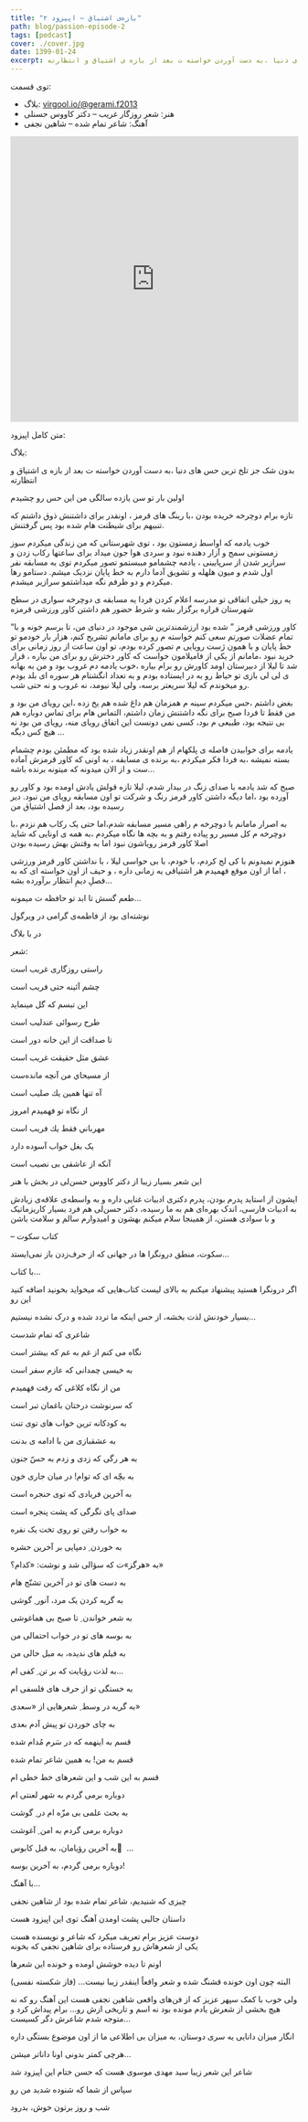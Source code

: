 ```yaml
---
title: "بازه‌ی اشتیاق – اپیزود ۲"
path: blog/passion-episode-2
tags: [podcast]
cover: ./cover.jpg
date: 1399-01-24
excerpt: بدون شک جز تلخ ترین حس های دنیا ،به دست آوردن خواسته ت بعد از بازه ی اشتیاق و انتظارته
---
```



توی قسمت:

-   بلاگ:  [virgool.io/@gerami.f2013](http://virgool.io/@gerami.f2013)
-   هنر: شعر روزگار غریب – دکتر کاووس حسنلی
-   آهنگ: شاعر تمام شده – شاهین نجفی

<iframe src="https://castbox.fm/app/castbox/player/id2195745/id183752337?v=8.22.11&autoplay=0" frameborder="0" width="100%" height="500"></iframe>

متن کامل اپیزود:

بلاگ:

بدون شک جز تلخ ترین حس های دنیا ،به دست آوردن خواسته ت بعد از بازه ی اشتیاق و انتظارته

اولین بار تو سن یازده سالگی من این حس رو چشیدم

تازه برام دوچرخه خریده بودن ،با رینگ های قرمز ، اونقدر برای داشتنش ذوق داشتم که تنبیهم برای شیطنت هام شده بود پس گرفتنش.

خوب یادمه که اواسط زمستون بود ، توی شهرستانی که من زندگی میکردم سوز زمستونی سمج و آزار دهنده نبود و سردی هوا جون میداد برای ساعتها رکاب زدن و سرازیر شدن از سرپایینی ، یادمه چشمامو میبستمو تصور میکردم توی یه مسابقه نفر اول شدم و میون هلهله و تشویق آدما دارم به خط پایان نزدیک میشم. دستامو رها میکردم و دو طرفم نگه میداشتمو سرازیر میشدم.

یه روز خیلی اتفاقی تو مدرسه اعلام کردن فردا یه مسابقه ی دوچرخه سواری در سطح شهرستان قراره برگزار بشه و شرط حضور هم داشتن کاور ورزشی قرمزه

“کاور ورزشی قرمز ” شده بود ارزشمندترین شی موجود در دنیای من، تا برسم خونه و با تمام عضلات صورتم سعی کنم خواسته م رو برای مامانم تشریح کنم، هزار بار خودمو تو خط پایان و با همون ژست رویایی م تصور کرده بودم، تو اون ساعت از روز زمانی برای خرید نبود ،مامانم از یکی از فامیلامون خواست که کاور دخترش رو برای من بیاره ، قرار شد تا لیلا از دبیرستان اومد کاورش رو برام بیاره ،خوب یادمه دم غروب بود و من به بهانه ی لی لی بازی تو حیاط رو به در ایستاده بودم و به تعداد انگشتام هر سوره ای بلد بودم رو میخوندم که لیلا سریعتر برسه، ولی لیلا نیومد، نه غروب و نه حتی شب.

بغض داشتم ،حس میکردم سینه م همزمان هم داغ شده هم یخ زده ،این رویای من بود و من فقط تا فردا صبح برای نگه داشتنش زمان داشتم، التماس هام برای تماس دوباره هم بی نتیجه بود، طبیعی م بود، کسی نمی دونست این اتفاق رویای منه، رویای من بود نه هیچ کس دیگه …

یادمه برای خوابیدن فاصله ی پلکهام از هم اونقدر زیاد شده بود که مطمئن بودم چشمام بسته نمیشه ،به فردا فکر میکردم ،به برنده ی مسابقه ، به اونی که کاور قرمزش آماده ست و از الان میدونه که میتونه برنده باشه…

صبح که شد یادمه با صدای زنگ در بیدار شدم، لیلا تازه قولش یادش اومده بود و کاور رو آورده بود ،اما دیگه داشتن کاور قرمز رنگ و شرکت تو اون مسابقه رویای من نبود. دیر رسیده بود، بعد از فصل اشتیاق من

به اصرار مامانم با دوچرخه م راهی مسیر مسابقه شدم،اما حتی یک رکاب هم نزدم ،با دوچرخه م کل مسیر رو پیاده رفتم و به بچه ها نگاه میکردم ،به همه ی اونایی که شاید اصلا کاور قرمز رویاشون نبود اما به وقتش بهش رسیده بودن

هنوزم نمیدونم با کی لج کردم، با خودم، با بی حواسی لیلا ، با نداشتن کاور قرمز ورزشی ، اما از اون موقع فهمیدم هر اشتیاقی یه زمانی داره ، و حیف از اون خواسته ای که به فصلِ دیمِ انتظار برآورده بشه…

طعم گسش تا ابد تو حافظه ت میمونه…

نوشته‌ای بود از فاطمه‌ی گرامی در ویرگول

در با بلاگ

شعر:

راستی روزگاری غریب است

چشم آئینه حتی فریب است

این تبسم که گل مینماید

طرح رسوائی عندلیب است

تا صداقت‌ از اين‌ خانه‌ دور است

عشق‌ مثل‌ حقيقت‌ غريب‌ است

از مسيحاي‌ من‌ آنچه‌ مانده‌ست‌

آه‌ تنها همين‌ يك‌ صليب‌ است‌

از نگاه‌ تو فهميدم‌ امروز

مهرباني‌ فقط‌ يك‌ فريب‌ است

یک بغل خواب آسوده دارد

آنکه از عاشقی بی نصیب است

این شعر بسیار زیبا از دکتر کاووس حسن‌لی در بخش با هنر

ایشون از استاید پدرم بودن، پدرم دکتری ادبیات غنایی داره و به واسطه‌ی علاقه‌ی زیادش به ادبیات فارسی، اندک بهره‌ای هم به ما رسیده، دکتر حسن‌لی هم فرد بسیار کاریزماتیک و با سوادی هستن، از همینجا سلام میکنم بهشون و امیدوارم سالم و سلامت باشن

– کتاب سکوت

سکوت، منطق درونگرا ها در جهانی که از حرف‌زدن باز نمی‌ایستد…

با کتاب…

اگر درونگرا هستید پیشنهاد میکنم به بالای لیست کتاب‌هایی که میخواید بخونید اضافه کنید این رو

بسیار خودنش لذت بخشه، از حس اینکه ما تردد شده و درک نشده نیستیم…

شاعری که تمام شدست

نگاه می کنم از غم به غم که بیشتر است

به خیسی چمدانی که عازم سفر است

من از نگاه کلاغی که رفت فهمیدم

که سرنوشت درختان باغمان تبر است

به کودکانه ترین خواب های توی تنت

به عشقبازی من با ادامه ی بدنت

به هر رگی که زدی و زدم به حسّ جنون

به بچّه ای که توام! در میان جاری خون

به آخرین فریادی که توی حنجره است

صدای پای تگرگی که پشت پنجره است

به خواب رفتن تو روی تخت یک نفره

به خوردن ِ دمپایی بر آخرین حشره

به «هرگز»ت که سؤالی شد و نوشت: «کدام؟»

به دست های تو در آخرین تشنّج هام

به گریه کردن یک مرد، آنور ِ گوشی

به شعر خواندن ِ تا صبح بی هماغوشی

به بوسه های تو در خواب احتمالی من

به فیلم های ندیده، به مبل خالی من

به لذت رؤیایت که بر تن ِ کفی ام…

به خستگی تو از حرف های فلسفی ام

به گریه در وسط ِ شعرهایی از «سعدی»

به چای خوردن تو پیش آدم بعدی

قسم به اینهمه که در سَرم مُدام شده

قسم به من! به همین شاعر تمام شده

قسم به این شب و این شعرهای خط خطی ام

دوباره برمی گردم به شهر لعنتی ام

به بحث علمی بی مزّه ام در ِ گوشت

دوباره برمی گردم به امن ِ آغوشت

به آخرین رؤیامان، به قبل کابوس ِ …

دوباره برمی گردم، به آخرین بوسه!

با آهنگ…

چیزی که شنیدیم، شاعر تمام شده بود از شاهین نجفی

داستان جالبی پشت اومدن آهنگ توی این اپیزود هست

دوست عزیز برام تعریف میکرد که شاعر و نویسنده هست  
یکی از شعرهاش رو فرستاده برای شاهین نجفی که بخونه

اونم تا دیده خوشش اومده و خونده این شعرها

البته چون اون خونده قشنگ شده و شعر واقعاً اینقدر زیبا نیست… (فاز شکسته نفسی)

ولی خوب با کمک سپهر عزیز که از فن‌های واقعی شاهین نجفی هست این آهنگ رو که نه هیچ بخشی از شعرش یادم مونده بود نه اسم و تاریخی ازش رو… برام پیداش کرد و متوجه شدم شاعرش دگر کسیست…

انگار میزان دانایی یه سری دوستان، به میزان بی اطلاعی ما از اون موضوع بستگی داره

هرچی کمتر بدونی اونا داناتر میشن…

شاعر این شعر زیبا سید مهدی موسوی هست که حسن ختام این اپیزود شد

سپاس از شما که شنوده شدید من رو

شب و روز برتون خوش، بدرود